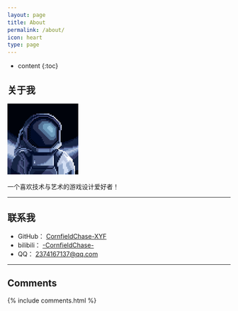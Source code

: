 ```yaml
---
layout: page
title: About
permalink: /about/
icon: heart
type: page
---
```


* content
{:toc}
## 关于我

<img src="https://raw.githubusercontent.com/CornfieldChase-XYF/CornfieldChase-XYF.github.io/main/picture/about/202301161459807.png" alt="头像" style="zoom:25%;" />

一个喜欢技术与艺术的游戏设计爱好者！



---



## 联系我

* GitHub： [CornfieldChase-XYF](https://github.com/CornfieldChase-XYF)
* bilibili： [-CornfieldChase-](https://space.bilibili.com/1155332608?spm_id_from=333.1007.0.0)
* QQ： 2374167137@qq.com



---



## Comments

{% include comments.html %}
